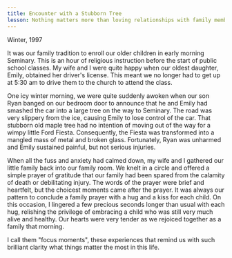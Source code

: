 ```yaml
---
title: Encounter with a Stubborn Tree
lesson: Nothing matters more than loving relationships with family members
---
```


Winter, 1997

It was our family tradition to enroll our older children in early
morning Seminary. This is an hour of religious instruction before the
start of public school classes. My wife and I were quite happy when our
oldest daughter, Emily, obtained her driver's license. This meant we no
longer had to get up at 5:30 am to drive them to the church to attend
the class.

One icy winter morning, we were quite suddenly awoken when our son Ryan
banged on our bedroom door to announce that he and Emily had smashed the
car into a large tree on the way to Seminary. The road was very slippery
from the ice, causing Emily to lose control of the car. That stubborn
old maple tree had no intention of moving out of the way for a wimpy
little Ford Fiesta. Consequently, the Fiesta was transformed into a
mangled mass of metal and broken glass. Fortunately, Ryan was unharmed
and Emily sustained painful, but not serious injuries.

When all the fuss and anxiety had calmed down, my wife and I gathered
our little family back into our family room. We knelt in a circle and
offered a simple prayer of gratitude that our family had been spared
from the calamity of death or debilitating injury. The words of the
prayer were brief and heartfelt, but the choicest moments came after the
prayer. It was always our pattern to conclude a family prayer with a hug
and a kiss for each child. On this occasion, I lingered a few precious
seconds longer than usual with each hug, relishing the privilege of
embracing a child who was still very much alive and healthy. Our hearts
were very tender as we rejoiced together as a family that morning.

I call them "focus moments", these experiences that remind us with such
brilliant clarity what things matter the most in this life.
